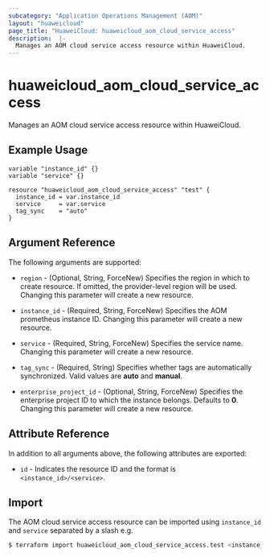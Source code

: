 ```yaml
---
subcategory: "Application Operations Management (AOM)"
layout: "huaweicloud"
page_title: "HuaweiCloud: huaweicloud_aom_cloud_service_access"
description:  |-
  Manages an AOM cloud service access resource within HuaweiCloud.
---
```


# huaweicloud_aom_cloud_service_access

Manages an AOM cloud service access resource within HuaweiCloud.

## Example Usage

```hcl
variable "instance_id" {}
variable "service" {}

resource "huaweicloud_aom_cloud_service_access" "test" {
  instance_id = var.instance_id
  service     = var.service
  tag_sync    = "auto"
}
```

## Argument Reference

The following arguments are supported:

* `region` - (Optional, String, ForceNew) Specifies the region in which to create resource.
  If omitted, the provider-level region will be used. Changing this parameter will create a new resource.

* `instance_id` - (Required, String, ForceNew) Specifies the AOM prometheus instance ID.
  Changing this parameter will create a new resource.

* `service` - (Required, String, ForceNew) Specifies the service name.
  Changing this parameter will create a new resource.

* `tag_sync` - (Required, String) Specifies whether tags are automatically synchronized.
  Valid values are **auto** and **manual**.

* `enterprise_project_id` - (Optional, String, ForceNew) Specifies the enterprise project ID to which the instance belongs.
  Defaults to **0**. Changing this parameter will create a new resource.

## Attribute Reference

In addition to all arguments above, the following attributes are exported:

* `id` - Indicates the resource ID and the format is `<instance_id>/<service>`.

## Import

The AOM cloud service access resource can be imported using `instance_id` and `service` separated by a slash e.g.

```bash
$ terraform import huaweicloud_aom_cloud_service_access.test <instance_id>/<service>
```
